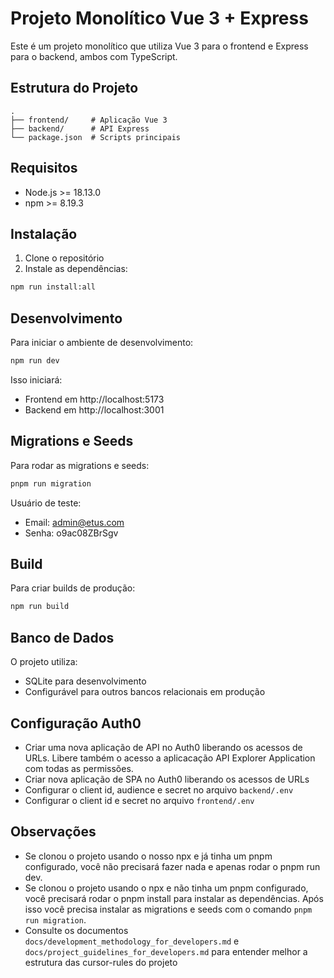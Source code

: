 # Projeto Monolítico Vue 3 + Express

Este é um projeto monolítico que utiliza Vue 3 para o frontend e Express para o backend, ambos com TypeScript.

## Estrutura do Projeto

```
.
├── frontend/     # Aplicação Vue 3
├── backend/      # API Express
└── package.json  # Scripts principais
```

## Requisitos

- Node.js >= 18.13.0
- npm >= 8.19.3

## Instalação

1. Clone o repositório
2. Instale as dependências:
```bash
npm run install:all
```

## Desenvolvimento

Para iniciar o ambiente de desenvolvimento:

```bash
npm run dev
```

Isso iniciará:
- Frontend em http://localhost:5173
- Backend em http://localhost:3001


## Migrations e Seeds

Para rodar as migrations e seeds:

```bash
pnpm run migration
```
Usuário de teste:
- Email: admin@etus.com
- Senha: o9ac08ZBrSgv


## Build

Para criar builds de produção:

```bash
npm run build
```

## Banco de Dados

O projeto utiliza:
- SQLite para desenvolvimento
- Configurável para outros bancos relacionais em produção

## Configuração Auth0

- Criar uma nova aplicação de API no Auth0 liberando os acessos de URLs. Libere também o acesso a aplicacação API Explorer Application com todas as permissões.
- Criar nova aplicação de SPA no Auth0 liberando os acessos de URLs
- Configurar o client id, audience e secret no arquivo `backend/.env`
- Configurar o client id e secret no arquivo `frontend/.env`


## Observações

- Se clonou o projeto usando o nosso npx e já tinha um pnpm configurado, você não precisará fazer nada e apenas rodar o pnpm run dev.
- Se clonou o projeto usando o npx e não tinha um pnpm configurado, você precisará rodar o pnpm install para instalar as dependências. Após isso você precisa instalar as migrations e seeds com o comando `pnpm run migration`.
- Consulte os documentos `docs/development_methodology_for_developers.md` e `docs/project_guidelines_for_developers.md` para entender melhor a estrutura das cursor-rules do projeto